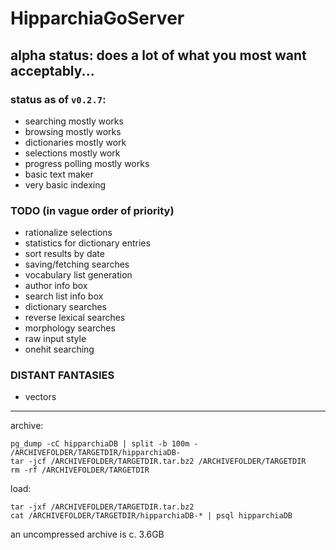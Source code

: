 # HipparchiaGoServer

## alpha status: does a lot of what you most want acceptably...

### status as of `v0.2.7`:

* searching mostly works 
* browsing mostly works 
* dictionaries mostly work 
* selections mostly work 
* progress polling mostly works
* basic text maker
* very basic indexing

### TODO (in vague order of priority)
* rationalize selections
* statistics for dictionary entries
* sort results by date
* saving/fetching searches
* vocabulary list generation
* author info box
* search list info box
* dictionary searches
* reverse lexical searches
* morphology searches
* raw input style
* onehit searching

### DISTANT FANTASIES
* vectors

---

archive:
```
pg_dump -cC hipparchiaDB | split -b 100m - /ARCHIVEFOLDER/TARGETDIR/hipparchiaDB-
tar -jcf /ARCHIVEFOLDER/TARGETDIR.tar.bz2 /ARCHIVEFOLDER/TARGETDIR
rm -rf /ARCHIVEFOLDER/TARGETDIR
```

load:
```
tar -jxf /ARCHIVEFOLDER/TARGETDIR.tar.bz2
cat /ARCHIVEFOLDER/TARGETDIR/hipparchiaDB-* | psql hipparchiaDB
```

an uncompressed archive is c. 3.6GB
